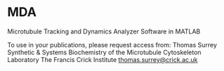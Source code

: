 # MDA
Microtubule Tracking and Dynamics Analyzer Software in MATLAB

To use in your publications, please request access from: 
Thomas Surrey
Synthetic & Systems Biochemistry of the Microtubule Cytoskeleton Laboratory
The Francis Crick Institute
thomas.surrey@crick.ac.uk

